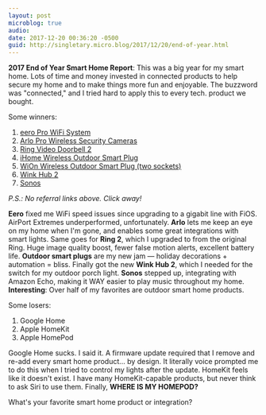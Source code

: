 ```yaml
---
layout: post
microblog: true
audio: 
date: 2017-12-20 00:36:20 -0500
guid: http://singletary.micro.blog/2017/12/20/end-of-year.html
---
```

**2017 End of Year Smart Home Report**: This was a big year for my smart home. Lots of time and money invested in connected products to help secure my home and to make things more fun and enjoyable. The buzzword was "connected," and I tried hard to apply this to every tech. product we bought.

Some winners:

1. [eero Pro WiFi System](https://eero.com/shop/pro-wifi-system)
2. [Arlo Pro Wireless Security Cameras](https://www.arlo.com/en-us/products/arlo-pro/default.aspx)
3. [Ring Video Doorbell 2](https://shop.ring.com/products/video-doorbell-2)
4. [iHome Wireless Outdoor Smart Plug](https://www.ihomeaudio.com/iSP100BC/)
5. [WiOn Wireless Outdoor Smart Plug (two sockets)](https://www.amazon.com/50049-Outdoor-Wireless-Grounded-Outlets/dp/B00ZYLQZEK)
6. [Wink Hub 2](https://www.wink.com/products/wink-hub-2/)
7. [Sonos](https://www.sonos.com/en-us/shop/connect.html)

*P.S.: No referral links above. Click away!*

**Eero** fixed me WiFi speed issues since upgrading to a gigabit line with FiOS. AirPort Extremes underperformed, unfortunately. **Arlo** lets me keep an eye on my home when I'm gone, and enables some great integrations with smart lights. Same goes for **Ring 2**, which I upgraded to from the original Ring. Huge image quality boost, fewer false motion alerts, excellent battery life. **Outdoor smart plugs** are my new jam — holiday decorations + automation = bliss. Finally got the new **Wink Hub 2**, which I needed for the switch for my outdoor porch light. **Sonos** stepped up, integrating with Amazon Echo, making it WAY easier to play music throughout my home. **Interesting**: Over half of my favorites are outdoor smart home products.

Some losers:

1. Google Home
2. Apple HomeKit
3. Apple HomePod

Google Home sucks. I said it. A firmware update required that I remove and re-add every smart home product... by design. It literally voice prompted me to do this when I tried to control my lights after the update. HomeKit feels like it doesn't exist. I have many HomeKit-capable products, but never think to ask Siri to use them. Finally, **WHERE IS MY HOMEPOD?**

What's your favorite smart home product or integration?
